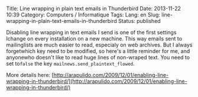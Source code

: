 Title: Line wrapping in plain text emails in Thunderbird
Date: 2013-11-22 10:39
Category: Computers / Informatique
Tags:
Lang: en
Slug: line-wrapping-in-plain-text-emails-in-thunderbird
Status: published

Disabling line wrapping in text emails I send is one of the first settings Ichange on every installation on a new machine. This way emails sent to mailinglists are much easier to read, especialy on web archives. But I always forgetwhich key need to be modified, so here's a little reminder for me, and anyonewho doesn't like to read huge lines of non-wraped text. You need to set to`false` the key `mailnews.send_plaintext_flowed`.

More details here: [http://arapulido.com/2009/12/01/enabling-line-wrapping-in-thunderbird/](http://arapulido.com/2009/12/01/enabling-line-wrapping-in-thunderbird/)
